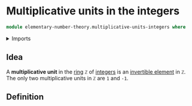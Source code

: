 # Multiplicative units in the integers

```agda
module elementary-number-theory.multiplicative-units-integers where
```

<details><summary>Imports</summary>

```agda
```

</details>

## Idea

A **multiplicative unit** in the [ring](ring-theory.rings.md) `ℤ` of [integers](elementary-number-theory.integers.md) is an [invertible element](ring-theory.invertible-elements.md) in `ℤ`. The only two multiplicative units in `ℤ` are `1` and `-1`.

## Definition
